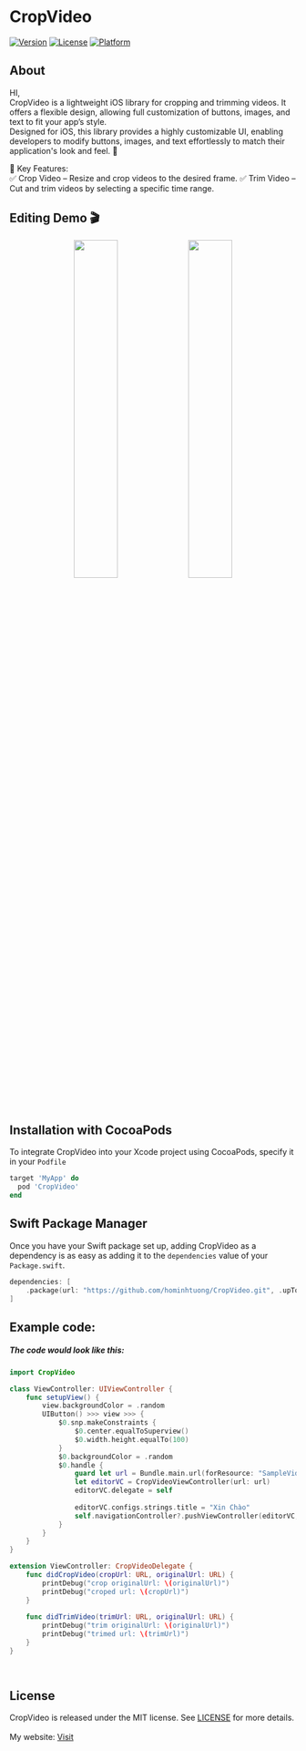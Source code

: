 # CropVideo
[![Version](https://img.shields.io/cocoapods/v/CropVideo.svg?style=flat)](https://cocoapods.org/pods/CropVideo)
[![License](https://img.shields.io/cocoapods/l/CropVideo.svg?style=flat)](https://cocoapods.org/pods/CropVideo)
[![Platform](https://img.shields.io/cocoapods/p/CropVideo.svg?style=flat)](https://cocoapods.org/pods/CropVideo)

## About  
HI,  
CropVideo is a lightweight iOS library for cropping and trimming videos. It offers a flexible design, allowing full customization of buttons, images, and text to fit your app’s style.  
Designed for iOS, this library provides a highly customizable UI, enabling developers to modify buttons, images, and text effortlessly to match their application's look and feel. 🚀  

🔹 Key Features:  
✅ Crop Video – Resize and crop videos to the desired frame.
✅ Trim Video – Cut and trim videos by selecting a specific time range.  

## Editing Demo 🎬

<p align="center">
  <img src="Resources/trim.gif" width="39%">
  <img src="Resources/crop.gif" width="39%">
</p>


## Installation with CocoaPods
To integrate CropVideo into your Xcode project using CocoaPods, specify it in your `Podfile`

```ruby
target 'MyApp' do
  pod 'CropVideo'
end
```

## Swift Package Manager
Once you have your Swift package set up, adding CropVideo as a dependency is as easy as adding it to the `dependencies` value of your `Package.swift`.

```swift
dependencies: [
    .package(url: "https://github.com/hominhtuong/CropVideo.git", .upToNextMajor(from: "0.0.1"))
]
```

## Example code:
##### The code would look like this:

```swift
import CropVideo

class ViewController: UIViewController {
    func setupView() {
        view.backgroundColor = .random
        UIButton() >>> view >>> {
            $0.snp.makeConstraints {
                $0.center.equalToSuperview()
                $0.width.height.equalTo(100)
            }
            $0.backgroundColor = .random
            $0.handle {
                guard let url = Bundle.main.url(forResource: "SampleVideo", withExtension: "mp4") else {return}
                let editorVC = CropVideoViewController(url: url)
                editorVC.delegate = self
                
                editorVC.configs.strings.title = "Xin Chào"
                self.navigationController?.pushViewController(editorVC, animated: true)
            }
        }
    }
}

extension ViewController: CropVideoDelegate {
    func didCropVideo(cropUrl: URL, originalUrl: URL) {
        printDebug("crop originalUrl: \(originalUrl)")
        printDebug("croped url: \(cropUrl)")
    }
    
    func didTrimVideo(trimUrl: URL, originalUrl: URL) {
        printDebug("trim originalUrl: \(originalUrl)")
        printDebug("trimed url: \(trimUrl)")
    }
}

    
```


## License

CropVideo is released under the MIT license. See [LICENSE](https://github.com/hominhtuong/CropVideo/blob/main/LICENSE) for more details.  
<br>
My website: [Visit](https://mituultra.com/)
